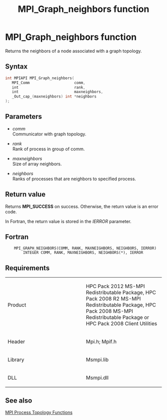 ﻿---
title: MPI_Graph_neighbors function
TOCTitle: MPI_Graph_neighbors function
ms:assetid: 19dc31c9-f9c8-4643-b4ca-8a717d9cc745
ms:mtpsurl: https://msdn.microsoft.com/en-us/library/Dn473388(v=VS.85)
ms:contentKeyID: 59360924
ms.date: 03/28/2018
mtps_version: v=VS.85
f1_keywords:
- MPI_GRAPH_NEIGHBORS
- mpif/MPI_Graph_neighbors
- mpi/MPI_GRAPH_NEIGHBORS
dev_langs:
- C++
- C
---

# MPI\_Graph\_neighbors function

Returns the neighbors of a node associated with a graph topology.

## Syntax

``` c++
int MPIAPI MPI_Graph_neighbors(
   MPI_Comm                    comm,
   int                         rank,
   int                         maxneighbors,
   _Out_cap_(maxneighbors) int *neighbors
);
```

## Parameters

  - *comm*  
    Communicator with graph topology.

  - *rank*  
    Rank of process in group of comm.

  - *maxneighbors*  
    Size of array neighbors.

  - *neighbors*  
    Ranks of processes that are neighbors to specified process.

## Return value

Returns **MPI\_SUCCESS** on success. Otherwise, the return value is an error code.

In Fortran, the return value is stored in the *IERROR* parameter.

## Fortran

``` FORTRAN
    MPI_GRAPH_NEIGHBORS(COMM, RANK, MAXNEIGHBORS, NEIGHBORS, IERROR)
        INTEGER COMM, RANK, MAXNEIGHBORS, NEIGHBORS(*), IERROR
```

## Requirements

<table>
<colgroup>
<col style="width: 50%" />
<col style="width: 50%" />
</colgroup>
<tbody>
<tr class="odd">
<td><p>Product</p></td>
<td><p>HPC Pack 2012 MS-MPI Redistributable Package, HPC Pack 2008 R2 MS-MPI Redistributable Package, HPC Pack 2008 MS-MPI Redistributable Package or HPC Pack 2008 Client Utilities</p></td>
</tr>
<tr class="even">
<td><p>Header</p></td>
<td>Mpi.h;
Mpif.h</td>
</tr>
<tr class="odd">
<td><p>Library</p></td>
<td>Msmpi.lib</td>
</tr>
<tr class="even">
<td><p>DLL</p></td>
<td>Msmpi.dll</td>
</tr>
</tbody>
</table>


## See also

[MPI Process Topology Functions](mpi-process-topology-functions.md)

